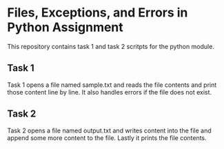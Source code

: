 # Files, Exceptions, and Errors in Python Assignment

This repository contains task 1 and task 2 scritpts for the python module.

## Task 1
Task 1 opens a file named sample.txt and reads the file contents and print those content line by line.
It also handles errors if the file does not exist.

## Task 2
Task 2 opens a file named output.txt and writes content into the file and append some more content to the file.
Lastly it prints the file contents.
